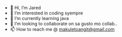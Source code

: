 - 👋 Hi, I’m Jared 
- 👀 I’m interested in coding syempre
- 🌱 I’m currently learning java
- 💞️ I’m looking to collaborate on sa gusto mo collab..
- 📫 How to reach me @ makuletoangit@gmail.com

<!---
lazycandy2002/lazycandy2002 is a ✨ special ✨ repository because its `README.md` (this file) appears on your GitHub profile.
You can click the Preview link to take a look at your changes.
--->
